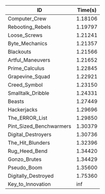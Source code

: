 |ID|Time(s)|
|-|-|
|Computer_Crew|1.18106|
|Rebooting_Rebels|1.19797|
|Loose_Screws|1.21241|
|Byte_Mechanics|1.21357|
|Blackouts|1.21566|
|Artful_Maneuvers|1.21652|
|Prime_Calculus|1.22845|
|Grapevine_Squad|1.22921|
|Creed_Symbol|1.23150|
|Smalltalk_Dribble|1.24331|
|Beasts|1.27449|
|Hackerjacks|1.29696|
|The_ERROR_List|1.29850|
|Pint_Sized_Benchwarmers|1.30379|
|Digital_Destroyers|1.30736|
|The_Hit_Blunders|1.32396|
|Rug_Heed_Bend|1.34420|
|Gonzo_Brutes|1.34429|
|Pseudo_Boom|1.35600|
|Digitally_Destroyed|1.75360|
|Key_to_Innovation|inf|
